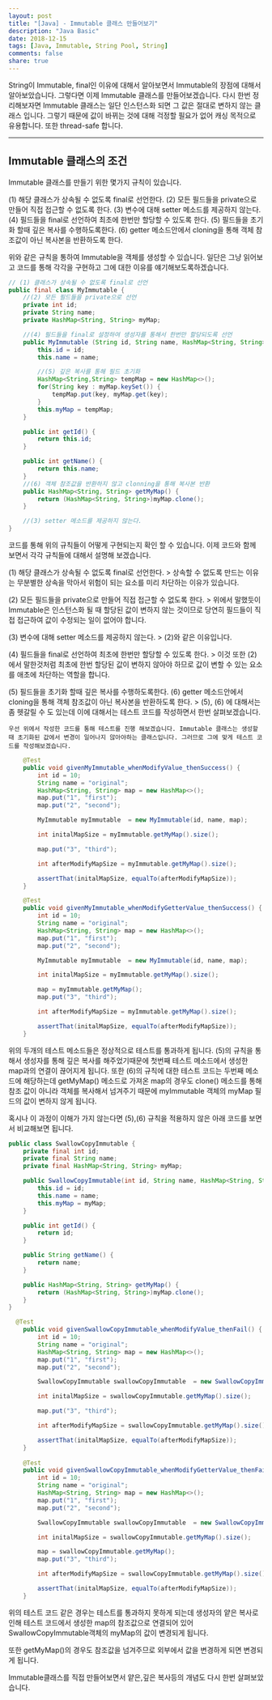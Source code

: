```yaml
---
layout: post
title: "[Java] - Immutable 클래스 만들어보기"
description: "Java Basic"
date: 2018-12-15
tags: [Java, Immutable, String Pool, String]
comments: false
share: true
---
```


String이 Immutable, final인 이유에 대해서 알아보면서 Immutable의 장점에 대해서 알아보았습니다. 그렇다면 이제 Immutable 클래스를 만들어보겠습니다.
다시 한번 정리해보자면 Immutable 클래스는 일단 인스턴스화 되면 그 값은 절대로 변하지 않는 클래스 입니다. 
그렇기 때문에 값이 바뀌는 것에 대해 걱정할 필요가 없어 캐싱 목적으로 유용합니다. 또한 thread-safe 합니다.

---

## Immutable 클래스의 조건

Immutable 클래스를 만들기 위한 몇가지 규칙이 있습니다. 

(1) 해당 클래스가 상속될 수 없도록 final로 선언한다.
(2) 모든 필드들을 private으로 만들어 직접 접근할 수 없도록 한다.
(3) 변수에 대해 setter 메소드를 제공하지 않는다.
(4) 필드들을 final로 선언하여 최초에 한번만 할당할 수 있도록 한다.
(5) 필드들을 초기화 할때 깊은 복사를 수행하도록한다.
(6) getter 메소드안에서 cloning을 통해 객체 참조값이 아닌 복사본을 반환하도록 한다.
   
위와 같은 규칙을 통하여 Immutable을 객체를 생성할 수 있습니다. 일단은 그냥 읽어보고 코드를 통해 각각을 구현하고 그에 대한 이유를 얘기해보도록하겠습니다.

```java
// (1) 클래스가 상속될 수 없도록 final로 선언
public final class MyImmutable {
    //(2) 모든 필드들을 private으로 선언
    private int id;
    private String name;
    private HashMap<String, String> myMap;

    //(4) 필드들을 final로 설정하여 생성자를 통해서 한번만 할당되도록 선언
    public MyImmutable (String id, String name, HashMap<String, String> myMap) {
        this.id = id;
        this.name = name;

        //(5) 깊은 복사를 통해 필드 초기화
        HashMap<String,String> tempMap = new HashMap<>();
        for(String key : myMap.keySet()) {
            tempMap.put(key, myMap.get(key);
        }
        this.myMap = tempMap;
    }

    public int getId() {
        return this.id;
    }

    public int getName() {
        return this.name;
    }
    //(6) 객체 참조값을 반환하지 않고 clonning을 통해 복사본 반환
    public HashMap<String, String> getMyMap() {
        return (HashMap<String, String>)myMap.clone();
    }

    //(3) setter 메소드를 제공하지 않는다.
}
```

코드를 통해 위의 규칙들이 어떻게 구현되는지 확인 할 수 있습니다. 이제 코드와 함께 보면서 각각 규칙들에 대해서 설명해 보겠습니다.

(1) 해당 클래스가 상속될 수 없도록 final로 선언한다.
    > 상속할 수 없도록 만드는 이유는 무분별한 상속을 막아서 위험이 되는 요소를 미리 차단하는 이유가 있습니다.

(2) 모든 필드들을 private으로 만들어 직접 접근할 수 없도록 한다.
    > 위에서 말했듯이 Immutable은 인스턴스화 될 때 할당된 값이 변하지 않는 것이므로 당연히 필드들이 직접 접근하여 값이 수정되는 일이 없어야 합니다.

(3) 변수에 대해 setter 메소드를 제공하지 않는다.
    > (2)와 같은 이유입니다.

(4) 필드들을 final로 선언하여 최초에 한번만 할당할 수 있도록 한다.
    > 이것 또한 (2)에서 말한것처럼 최초에 한번 할당된 값이 변하지 않아야 하므로 값이 변할 수 있는 요소를 애초에 차단하는 역할을 합니다.

(5) 필드들을 초기화 할때 깊은 복사를 수행하도록한다.
(6) getter 메소드안에서 cloning을 통해 객체 참조값이 아닌 복사본을 반환하도록 한다.
    > (5), (6) 에 대해서는 좀 헷갈릴 수 도 있는데 이에 대해서는 테스트 코드를 작성하면서 한번 살펴보겠습니다.
    
    우선 위에서 작성한 코드를 통해 테스트를 진행 해보겠습니다. Immutable 클래스는 생성할때 초기화된 값에서 변경이 일어나지 않아야하는 클래스입니다. 그러므로 그에 맞게 테스트 코드를 작성해보겠습니다.

```java
    @Test
    public void givenMyImmutable_whenModifyValue_thenSuccess() {
        int id = 10;
        String name = "original";
        HashMap<String, String> map = new HashMap<>();
        map.put("1", "first");
        map.put("2", "second");

        MyImmutable myImmutable  = new MyImmutable(id, name, map);

        int initalMapSize = myImmutable.getMyMap().size();

        map.put("3", "third");

        int afterModifyMapSize = myImmutable.getMyMap().size();

        assertThat(initalMapSize, equalTo(afterModifyMapSize));
    }

    @Test
    public void givenMyImmutable_whenModifyGetterValue_thenSuccess() {
        int id = 10;
        String name = "original";
        HashMap<String, String> map = new HashMap<>();
        map.put("1", "first");
        map.put("2", "second");

        MyImmutable myImmutable  = new MyImmutable(id, name, map);

        int initalMapSize = myImmutable.getMyMap().size();

        map = myImmutable.getMyMap();
        map.put("3", "third");

        int afterModifyMapSize = myImmutable.getMyMap().size();

        assertThat(initalMapSize, equalTo(afterModifyMapSize));
    }
```
위의 두개의 테스트 메소드들은 정상적으로 테스트를 통과하게 됩니다. (5)의 규칙을 통해서 생성자를 통해 깊은 복사를 해주었기때문에 첫번째 테스트 메소드에서 생성한 map과의 연결이 끊어지게 됩니다.
또한 (6)의 규칙에 대한 테스트 코드는 두번째 메소드에 해당하는데 getMyMap() 메소드로 가져온 map의 경우도 clone() 메소드를 통해 참조 값이 아니라 객체를 복사해서 넘겨주기 때문에 myImmutable 객체의 myMap 필드의 값이 변하지 않게 됩니다. 

혹시나 이 과정이 이해가 가지 않는다면 (5),(6) 규칙을 적용하지 않은 아래 코드를 보면서 비교해보면 됩니다.

```java
public class SwallowCopyImmutable {
    private final int id;
    private final String name;
    private final HashMap<String, String> myMap;

    public SwallowCopyImmutable(int id, String name, HashMap<String, String> myMap) {
        this.id = id;
        this.name = name;
        this.myMap = myMap;
    }

    public int getId() {
        return id;
    }

    public String getName() {
        return name;
    }

    public HashMap<String, String> getMyMap() {
        return (HashMap<String, String>)myMap.clone();
    }
}

  @Test
    public void givenSwallowCopyImmutable_whenModifyValue_thenFail() {
        int id = 10;
        String name = "original";
        HashMap<String, String> map = new HashMap<>();
        map.put("1", "first");
        map.put("2", "second");

        SwallowCopyImmutable swallowCopyImmutable  = new SwallowCopyImmutable(id, name, map);

        int initalMapSize = swallowCopyImmutable.getMyMap().size();

        map.put("3", "third");

        int afterModifyMapSize = swallowCopyImmutable.getMyMap().size();

        assertThat(initalMapSize, equalTo(afterModifyMapSize));
    }
    
    @Test
    public void givenSwallowCopyImmutable_whenModifyGetterValue_thenFail() {
        int id = 10;
        String name = "original";
        HashMap<String, String> map = new HashMap<>();
        map.put("1", "first");
        map.put("2", "second");

        SwallowCopyImmutable swallowCopyImmutable  = new SwallowCopyImmutable(id, name, map);

        int initalMapSize = swallowCopyImmutable.getMyMap().size();

        map = swallowCopyImmutable.getMyMap();
        map.put("3", "third");

        int afterModifyMapSize = swallowCopyImmutable.getMyMap().size();

        assertThat(initalMapSize, equalTo(afterModifyMapSize));
    }
```

위의 테스트 코드 같은 경우는 테스트를 통과하지 못하게 되는데 생성자의 얕은 복사로 인해 테스트 코드에서 생성한 map의 참조값으로 연결되어 있어 SwallowCopyImmutable객체의 myMap의 값이 변경되게 됩니다.

또한 getMyMap()의 경우도 참조값을 넘겨주므로 외부에서 값을 변경하게 되면 변경되게 됩니다.

Immutable클래스를 직접 만들어보면서 얕은,깊은 복사등의 개념도 다시 한번 살펴보았습니다.